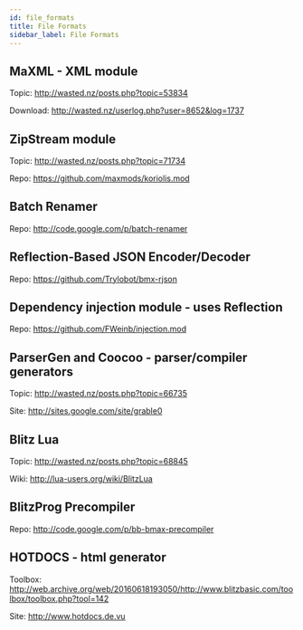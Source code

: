 ```yaml
---
id: file_formats
title: File Formats
sidebar_label: File Formats
---
```


## MaXML - XML module
Topic: http://wasted.nz/posts.php?topic=53834

Download: http://wasted.nz/userlog.php?user=8652&log=1737

## ZipStream module
Topic: http://wasted.nz/posts.php?topic=71734

Repo: https://github.com/maxmods/koriolis.mod

## Batch Renamer
Repo: http://code.google.com/p/batch-renamer

## Reflection-Based JSON Encoder/Decoder
Repo: https://github.com/Trylobot/bmx-rjson

## Dependency injection module - uses Reflection
Repo: https://github.com/FWeinb/injection.mod

## ParserGen and Coocoo - parser/compiler generators
Topic: http://wasted.nz/posts.php?topic=66735

Site: http://sites.google.com/site/grable0

## Blitz Lua
Topic: http://wasted.nz/posts.php?topic=68845

Wiki: http://lua-users.org/wiki/BlitzLua

## BlitzProg Precompiler
Repo: http://code.google.com/p/bb-bmax-precompiler

## HOTDOCS - html generator
Toolbox: http://web.archive.org/web/20160618193050/http://www.blitzbasic.com/toolbox/toolbox.php?tool=142

Site: http://www.hotdocs.de.vu
